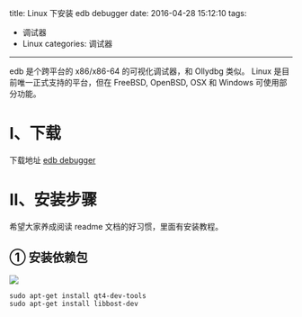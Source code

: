 title: Linux 下安装 edb debugger
date: 2016-04-28 15:12:10
tags:
- 调试器
- Linux
categories: 调试器
---
edb 是个跨平台的 x86/x86-64 的可视化调试器，和 Ollydbg 类似。
Linux 是目前唯一正式支持的平台，但在 FreeBSD, OpenBSD, OSX 和 Windows 可使用部分功能。
<!-- more -->
# Ⅰ、下载
下载地址 [edb debugger](https://github.com/eteran)
# Ⅱ、安装步骤
希望大家养成阅读 readme 文档的好习惯，里面有安装教程。
## ① 安装依赖包
![](https://ww3.sinaimg.cn/large/005CA6ZCgw1f3cgden37vj30a104qdg5.jpg)
```
sudo apt-get install qt4-dev-tools
sudo apt-get install libbost-dev

```

